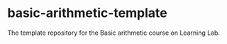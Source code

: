 # basic-arithmetic-template
The template repository for the Basic arithmetic course on Learning Lab.
